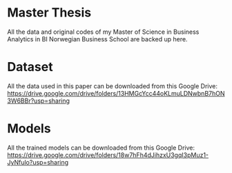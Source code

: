 # Master Thesis
All the data and original codes of my Master of Science in Business Analytics in BI Norwegian Business School are backed up here.

# Dataset
All the data used in this paper can be downloaded from this Google Drive: https://drive.google.com/drive/folders/13HMGcYcc44oKLmuLDNwbnB7hON3W6BBr?usp=sharing

# Models
All the trained models can be downloaded from this Google Drive: https://drive.google.com/drive/folders/18w7hFh4dJihzxU3gqI3pMuz1-JyNfulo?usp=sharing


